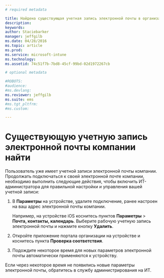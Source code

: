```yaml
---
# required metadata

title: Найдена существующая учетная запись электронной почты в организации | Microsoft Intune
description:
keywords:
author: Staciebarker
manager: jeffgilb
ms.date: 04/28/2016
ms.topic: article
ms.prod:
ms.service: microsoft-intune
ms.technology:
ms.assetid: 74c51f7b-7bd8-45cf-99bd-02d1972267cb

# optional metadata

#ROBOTS:
#audience:
#ms.devlang:
ms.reviewer: jeffgilb
ms.suite: ems
#ms.tgt_pltfrm:
#ms.custom:

---
```


# Существующую учетную запись электронной почты компании найти
Пользователь уже имеет учетной записи электронной почты компании. Продолжать подключаться к своей электронной почте компании, необходимо выполнить следующие действия, чтобы включить ИТ-администратора для правильной настройки и управления вашей учетной записи:

1.  В **Параметры** на устройстве, удалите подключение, ранее настроен на ваш адрес электронной почты компании.

    Например, на устройстве iOS коснитесь пунктов **Параметры** &gt; **Почта, контакты, календарь**. Выберите рабочую учетную запись электронной почты и нажмите кнопку **Удалить**.

2.  Откройте приложение портала организации на устройстве и коснитесь пункта **Проверка соответствия**.

3.  Подождите некоторое время для новых параметров электронной почты автоматически применяются к устройству.

Если через некоторое время не появились новые параметры электронной почты, обратитесь в службу администрирования на ИТ.



<!--HONumber=May16_HO2-->


